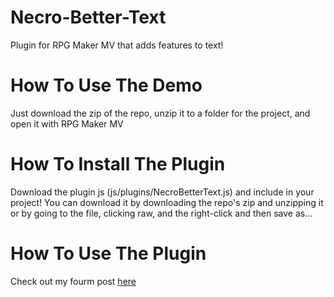 # Necro-Better-Text
Plugin for RPG Maker MV that adds features to text!

# How To Use The Demo
Just download the zip of the repo, unzip it to a folder for the project, and open it with RPG Maker MV

# How To Install The Plugin
Download the plugin js (js/plugins/NecroBetterText.js) and include in your project! You can download it by downloading the repo's zip and unzipping it or by going to the file, clicking raw, and the right-click and then save as...

# How To Use The Plugin
Check out my fourm post [here](http://forums.rpgmakerweb.com/index.php?/topic/61136-necro-better-text-add-images-to-text-align-text-and-more/)

